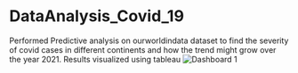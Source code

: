 # DataAnalysis_Covid_19
Performed Predictive analysis on ourworldindata dataset to find the severity of covid cases in different continents and how the trend might grow over the year 2021. Results visualized using tableau
<img alt='Dashboard 1 ' src='https://drive.google.com/file/d/1S-7f1vFX1hb8lBUK0A55SN6bUz4i2QPH/view?usp=sharing' style='border: none' />
